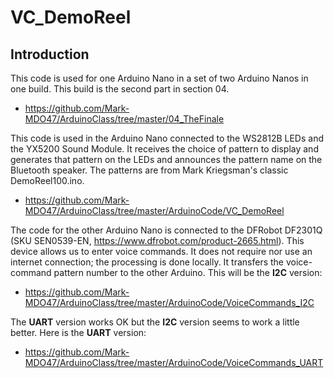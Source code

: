 # VC_DemoReel
## Introduction
This code is used for one Arduino Nano in a set of two Arduino Nanos in one build. This build is the second part in section 04.
* https://github.com/Mark-MDO47/ArduinoClass/tree/master/04_TheFinale

This code is used in the Arduino Nano connected to the WS2812B LEDs and the YX5200 Sound Module. It receives the choice of pattern to display and generates that pattern on the LEDs and announces the pattern name on the Bluetooth speaker. The patterns are from Mark Kriegsman's classic DemoReel100.ino.
* https://github.com/Mark-MDO47/ArduinoClass/tree/master/ArduinoCode/VC_DemoReel

The code for the other Arduino Nano is connected to the DFRobot DF2301Q (SKU SEN0539-EN, https://www.dfrobot.com/product-2665.html). This device allows us to enter voice commands. It does not require nor use an internet connection; the processing is done locally. It transfers the voice-command pattern number to the other Arduino. This will be the **I2C** version:
* https://github.com/Mark-MDO47/ArduinoClass/tree/master/ArduinoCode/VoiceCommands_I2C

The **UART** version works OK but the **I2C** version seems to work a little better. Here is the **UART** version:
* https://github.com/Mark-MDO47/ArduinoClass/tree/master/ArduinoCode/VoiceCommands_UART
